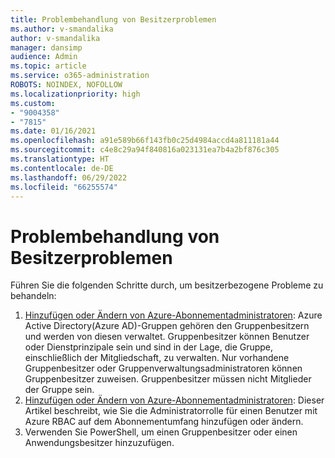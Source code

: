 ```yaml
---
title: Problembehandlung von Besitzerproblemen
ms.author: v-smandalika
author: v-smandalika
manager: dansimp
audience: Admin
ms.topic: article
ms.service: o365-administration
ROBOTS: NOINDEX, NOFOLLOW
ms.localizationpriority: high
ms.custom:
- "9004358"
- "7815"
ms.date: 01/16/2021
ms.openlocfilehash: a91e589b66f143fb0c25d4984accd4a811181a44
ms.sourcegitcommit: c4e8c29a94f840816a023131ea7b4a2bf876c305
ms.translationtype: HT
ms.contentlocale: de-DE
ms.lasthandoff: 06/29/2022
ms.locfileid: "66255574"
---
```

# <a name="troubleshoot-owner-issues"></a>Problembehandlung von Besitzerproblemen

Führen Sie die folgenden Schritte durch, um besitzerbezogene Probleme zu behandeln:

1. [Hinzufügen oder Ändern von Azure-Abonnementadministratoren](https://docs.microsoft.com/azure/active-directory/fundamentals/active-directory-accessmanagement-managing-group-owners): Azure Active Directory(Azure AD)-Gruppen gehören den Gruppenbesitzern und werden von diesen verwaltet. Gruppenbesitzer können Benutzer oder Dienstprinzipale sein und sind in der Lage, die Gruppe, einschließlich der Mitgliedschaft, zu verwalten. Nur vorhandene Gruppenbesitzer oder Gruppenverwaltungsadministratoren können Gruppenbesitzer zuweisen. Gruppenbesitzer müssen nicht Mitglieder der Gruppe sein.
2. [Hinzufügen oder Ändern von Azure-Abonnementadministratoren](https://docs.microsoft.com/azure/cost-management-billing/manage/add-change-subscription-administrator): Dieser Artikel beschreibt, wie Sie die Administratorrolle für einen Benutzer mit Azure RBAC auf dem Abonnementumfang hinzufügen oder ändern.
3. Verwenden Sie PowerShell, um einen Gruppenbesitzer oder einen Anwendungsbesitzer hinzuzufügen.
